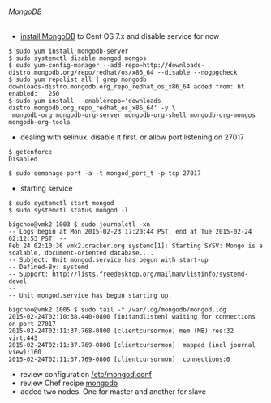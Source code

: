 ###### MongoDB 

* [install MongoDB](http://docs.mongodb.org/manual/tutorial/install-mongodb-on-red-hat-centos-or-fedora-linux/) to Cent OS 7.x and disable service for now
```
$ sudo yum install mongodb-server
$ sudo systemctl disable mongod mongos
$ sudo yum-config-manager --add-repo=http://downloads-distro.mongodb.org/repo/redhat/os/x86_64 --disable --nogpgcheck
$ sudo yum repolist all | grep mongodb
downloads-distro.mongodb.org_repo_redhat_os_x86_64 added from: ht enabled:   250
$ sudo yum install --enablerepo='downloads-distro.mongodb.org_repo_redhat_os_x86_64' -y \
 mongodb-org mongodb-org-server mongodb-org-shell mongodb-org-mongos mongodb-org-tools
```
* dealing with selinux. disable it first. or allow port listening on 27017
```
$ getenforce
Disabled

$ sudo semanage port -a -t mongod_port_t -p tcp 27017
```
* starting service
```
$ sudo systemctl start mongod
$ sudo systemctl status mongod -l

bigchoo@vmk2 1003 $ sudo journalctl -xn
-- Logs begin at Mon 2015-02-23 17:20:44 PST, end at Tue 2015-02-24 02:12:53 PST. --
Feb 24 02:10:36 vmk2.cracker.org systemd[1]: Starting SYSV: Mongo is a scalable, document-oriented database....
-- Subject: Unit mongod.service has begun with start-up
-- Defined-By: systemd
-- Support: http://lists.freedesktop.org/mailman/listinfo/systemd-devel
--
-- Unit mongod.service has begun starting up.

bigchoo@vmk2 1005 $ sudo tail -f /var/log/mongodb/mongod.log
2015-02-24T02:10:38.440-0800 [initandlisten] waiting for connections on port 27017
2015-02-24T02:11:37.768-0800 [clientcursormon] mem (MB) res:32 virt:443
2015-02-24T02:11:37.769-0800 [clientcursormon]  mapped (incl journal view):160
2015-02-24T02:11:37.769-0800 [clientcursormon]  connections:0
```
* review configuration [/etc/mongod.conf](http://docs.mongodb.org/manual/reference/configuration-options/)
* review Chef recipe [mongodb](https://supermarket.chef.io/cookbooks/mongodb#readme)
* added two nodes. One for master and another for slave
```
```
